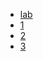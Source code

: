 <!-- 侧边栏 docs/_sidebar.md -->
* [lab](https://www.nexmaker.com)
* [1](lab/lab.md)
* [2](agv/agv.md)
* [3](prototype/prototype.md)

